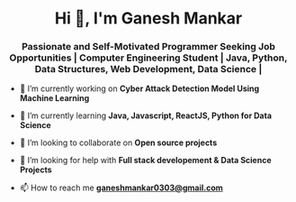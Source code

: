 <h1 align="center">Hi 👋, I'm Ganesh Mankar</h1>
<h3 align="center">Passionate and Self-Motivated Programmer Seeking Job Opportunities | Computer Engineering Student | Java, Python, Data Structures, Web Development, Data Science |</h3>

- 🔭 I’m currently working on **Cyber Attack Detection Model Using Machine Learning**

- 🌱 I’m currently learning **Java, Javascript, ReactJS, Python for Data Science**

- 👯 I’m looking to collaborate on **Open source projects**

- 🤝 I’m looking for help with **Full stack developement & Data Science Projects**

- 📫 How to reach me **ganeshmankar0303@gmail.com**
